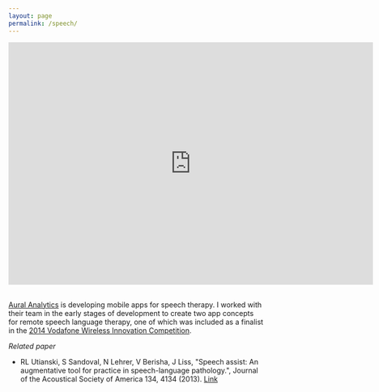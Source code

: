```yaml
---
layout: page
permalink: /speech/
---
```


<div class="video-responsive">
<iframe src="https://player.vimeo.com/video/219400487?title=0&amp;byline=0&amp;portrait=0&amp;badge=0&amp;autopause=0&amp;player_id=0&amp;app_id=58479" width="720" height="480" frameborder="0" allow="autoplay; fullscreen" allowfullscreen title="Speaklear Intonation Demo"></iframe>
</div>

<br>

[Aural Analytics](https://auralanalytics.com/) is developing mobile apps for speech therapy. I worked with their team in the early stages of development to create two app concepts for remote speech language therapy, one of which was included as a finalist in the [2014 Vodafone Wireless Innovation Competition](https://vodafone-us.com/wireless-innovation-project/past-competitions/2014/2014-finalists/).  

*Related paper*

- RL Utianski, S Sandoval, N Lehrer, V Berisha, J Liss, "Speech assist: An augmentative tool for practice in speech-language pathology.", Journal of the Acoustical Society of America 134, 4134 (2013). [Link](https://scitation.aip.org/content/asa/journal/jasa/134/5/10.1121/1.4831186)
